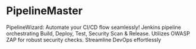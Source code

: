 # PipelineMaster
PipelineWizard: Automate your CI/CD flow seamlessly! Jenkins pipeline orchestrating Build, Deploy, Test, Security Scan &amp; Release. Utilizes OWASP ZAP for robust security checks. Streamline DevOps effortlessly
